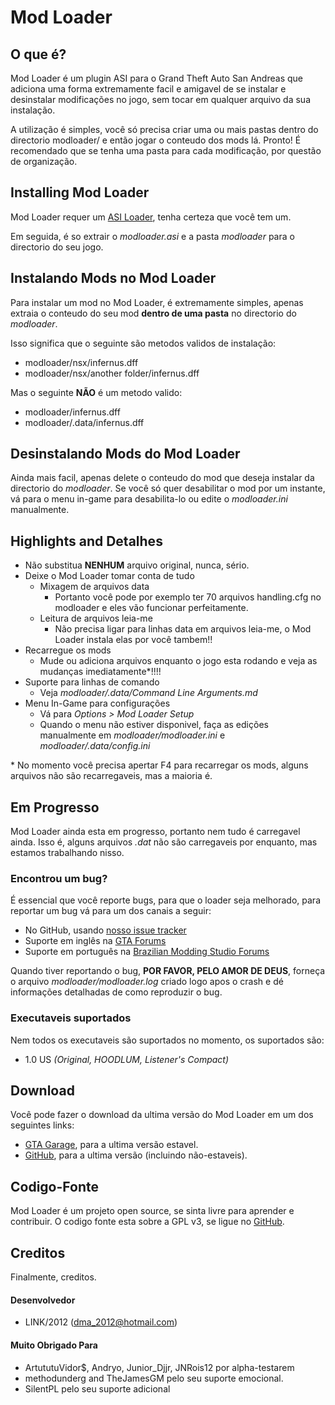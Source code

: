 Mod Loader
==================

## O que é?

Mod Loader é um plugin ASI para o Grand Theft Auto San Andreas que adiciona uma forma extremamente facil e amigavel de se instalar e desinstalar modificações no jogo, sem tocar em qualquer arquivo da sua instalação.

A utilização é simples, você só precisa criar uma ou mais pastas dentro do directorio modloader/ e então jogar o conteudo dos mods lá. Pronto!
É recomendado que se tenha uma pasta para cada modificação, por questão de organização.

## Installing Mod Loader

Mod Loader requer um [ASI Loader](http://www.gtagarage.com/mods/show.php?id=21709), tenha certeza que você tem um.

Em seguida, é so extrair o *modloader.asi* e a pasta *modloader* para o directorio do seu jogo.

## Instalando Mods no Mod Loader

Para instalar um mod no Mod Loader, é extremamente simples, apenas extraia o conteudo do seu mod **dentro de uma pasta** no directorio do *modloader*.

Isso significa que o seguinte são metodos validos de instalação:

 + modloader/nsx/infernus.dff
 + modloader/nsx/another folder/infernus.dff

Mas o seguinte **NÃO** é um metodo valido:

 - modloader/infernus.dff 
 - modloader/.data/infernus.dff


## Desinstalando Mods do Mod Loader

Ainda mais facil, apenas delete o conteudo do mod que deseja instalar da directorio do *modloader*.
Se você só quer desabilitar o mod por um instante, vá para o menu in-game para desabilita-lo ou edite o *modloader.ini* manualmente.

## Highlights and Detalhes

- Não substitua **NENHUM** arquivo original, nunca, sério.
- Deixe o Mod Loader tomar conta de tudo
    + Mixagem de arquivos data
        * Portanto você pode por exemplo ter 70 arquivos handling.cfg no modloader e eles vão funcionar perfeitamente.
    + Leitura de arquivos leia-me
        * Não precisa ligar para linhas data em arquivos leia-me, o Mod Loader instala elas por você tambem!!
- Recarregue os mods
    + Mude ou adiciona arquivos enquanto o jogo esta rodando e veja as mudanças imediatamente*!!!!
- Suporte para linhas de comando
    + Veja *modloader/.data/Command Line Arguments.md*
- Menu In-Game para configurações
    + Vá para *Options > Mod Loader Setup*
    + Quando o menu não estiver disponivel, faça as edições manualmente em *modloader/modloader.ini* e *modloader/.data/config.ini*

\* No momento você precisa apertar F4 para recarregar os mods, alguns arquivos não são recarregaveis, mas a maioria é.



## Em Progresso

Mod Loader ainda esta em progresso, portanto nem tudo é carregavel ainda.
Isso é, alguns arquivos *.dat* não são carregaveis por enquanto, mas estamos trabalhando nisso.

### Encontrou um bug?

É essencial que você reporte bugs, para que o loader seja melhorado, para reportar um bug vá para um dos canais a seguir:

 * No GitHub, usando [nosso issue tracker](https://github.com/thelink2012/sa-modloader/issues)
 * Suporte em inglês na [GTA Forums](http://gtaforums.com/topic/669520-sarel-mod-loader/)
 * Suporte em português na [Brazilian Modding Studio Forums](http://brmodstudio.forumeiros.com/t3591-mod-loader-topico-oficial)

Quando tiver reportando o bug, **POR FAVOR, PELO AMOR DE DEUS**, forneça o arquivo *modloader/modloader.log* criado logo apos o crash e dé informações detalhadas de como reproduzir o bug.

### Executaveis suportados

Nem todos os executaveis são suportados no momento, os suportados são:

 + 1.0 US *(Original, HOODLUM, Listener's Compact)*

## Download

Você pode fazer o download da ultima versão do Mod Loader em um dos seguintes links:

 * [GTA Garage](http://www.gtagarage.com/mods/show.php?id=25377), para a ultima versão estavel.
 * [GitHub](https://github.com/thelink2012/modloader/releases), para a ultima versão (incluindo não-estaveis).

## Codigo-Fonte

Mod Loader é um projeto open source, se sinta livre para aprender e contribuir.
O codigo fonte esta sobre a GPL v3, se ligue no [GitHub](https://github.com/thelink2012/modloader/).

## Creditos

Finalmente, creditos.

#### Desenvolvedor
  * LINK/2012 (<dma_2012@hotmail.com>)

#### Muito Obrigado Para
  * ArtututuVidor$, Andryo, Junior_Djjr, JNRois12 por alpha-testarem
  * methodunderg and TheJamesGM pelo seu suporte emocional.
  * SilentPL pelo seu suporte adicional
